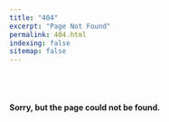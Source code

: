 ```yaml
---
title: "404"
excerpt: "Page Not Found"
permalink: 404.html
indexing: false
sitemap: false
---
```

<br/><br/>
#### Sorry, but the page could not be found.